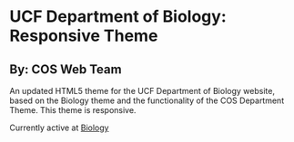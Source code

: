 UCF Department of Biology:	Responsive Theme
==============
 
By: COS Web Team
----------------

An updated HTML5 theme for the UCF Department of Biology website, based on the Biology theme and the functionality of the COS Department Theme.  This theme is responsive.

Currently active at  [Biology](http://scineces.ucf.edu/biology/) 
